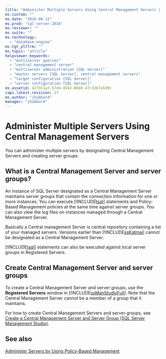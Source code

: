 ```yaml
---
title: "Administer Multiple Servers Using Central Management Servers | Microsoft Docs"
ms.custom: ""
ms.date: "2016-08-12"
ms.prod: "sql-server-2016"
ms.reviewer: ""
ms.suite: ""
ms.technology: 
  - "database-engine"
ms.tgt_pltfrm: ""
ms.topic: "article"
helpviewer_keywords: 
  - "multiserver queries"
  - "central management server"
  - "multiserver administration [SQL Server]"
  - "master servers [SQL Server], central management servers"
  - "target configuration [SQL Server]"
  - "server configuration [SQL Server]"
ms.assetid: 427911a7-57d4-4542-8846-47c3267a5d9c
caps.latest.revision: 27
ms.author: "jhubbard"
manager: "jhubbard"
---
```

# Administer Multiple Servers Using Central Management Servers
  You can administer multiple servers by designating Central Management Servers and creating server groups.  
  
## What is a Central Management Server and server groups?  
 An instance of SQL Server designated as a Central Management Server maintains server groups that contain the connection information for one or more instances. You can execute [!INCLUDE[tsql](../advanced-analytics/r-services/includes/tsql-md.md)] statements and Policy-Based Management policies at the same time against server groups. You can also view the log files on instances managed through a Central Management Server. 
 
 Basically a Central management Server is central repository containing a list of your managed servers. Versions earlier than [!INCLUDE[ssKatmai](../analysis-services/data-mining/includes/sskatmai-md.md)] cannot be designated as a Central Management Server.  
  
 [!INCLUDE[tsql](../advanced-analytics/r-services/includes/tsql-md.md)] statements can also be executed against local server groups in Registered Servers.  
  
## Create Central Management Server and server groups 
 To create a Central Management Server and server groups, use the **Registered Servers** window in [!INCLUDE[ssManStudioFull](../advanced-analytics/r-services/includes/ssmanstudiofull-md.md)]. Note that the Central Management Server cannot be a member of a group that it maintains. 
 
 For how to create Central Management Servers and server groups, see [Create a Central Management Server and Server Group &#40;SQL Server Management Studio&#41;](../tools/sql-server-management-studio/da265482-3953-440a-ac23-0ab7e42a55eb.md).  
  
## See also  
 [Administer Servers by Using Policy-Based Management](../relational-databases/policy-based-management/administer-servers-by-using-policy-based-management.md)  
  
  